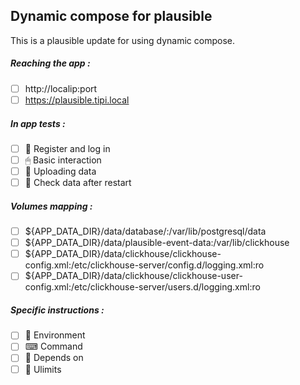 ## Dynamic compose for plausible
This is a plausible update for using dynamic compose.
##### Reaching the app :
- [ ] http://localip:port
- [ ] https://plausible.tipi.local
##### In app tests :
- [ ] 📝 Register and log in
- [ ] 🖱 Basic interaction
- [ ] 🌆 Uploading data
- [ ] 🔄 Check data after restart
##### Volumes mapping :
- [ ] ${APP_DATA_DIR}/data/database/:/var/lib/postgresql/data
- [ ] ${APP_DATA_DIR}/data/plausible-event-data:/var/lib/clickhouse
- [ ] ${APP_DATA_DIR}/data/clickhouse/clickhouse-config.xml:/etc/clickhouse-server/config.d/logging.xml:ro
- [ ] ${APP_DATA_DIR}/data/clickhouse/clickhouse-user-config.xml:/etc/clickhouse-server/users.d/logging.xml:ro
##### Specific instructions :
- [ ] 🌳 Environment
- [ ] ⌨ Command
- [ ] 🔗 Depends on
- [ ] 🧱 Ulimits
